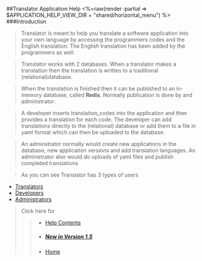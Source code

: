 ##Translator Application Help
<%=raw(render :partial => $APPLICATION_HELP_VIEW_DIR + "shared/horizontal_menu") %>
###Introduction
> Translator is meant to help you translate a software application into your own language by accessing the programmers codes and the English translation. The English translation has been added by the programmers as well.

> Translator works with 2 databases. When a translator makes a translation then the translation is written to a traditional (relational)database. 

> When the translation is finished then it can be published to an in-memory database, called __Redis__. Normally publication is done by and administrator.

> A developer inserts translation_codes into the application and then provides a translation for each code. The developer can add translations directly to the (relational) database or add them to a file in yaml format which can then be uploaded to the database.

> An adminstrator normally would create new applications in the database, new application versions and add translation languages. 
> An administrator also would do uploads of yaml files and publish completed translations

> As you can see Translator has 3 types of users

* [Translators](<%=translator_help_path%>)
* [Developers](<%=developer_help_path%>)
* [Administrators](<%=administrator_help_path%>)
> Click here for
>> - [Help Contents](<%=contents_path%>)
>> - ##### [New in Version 1.5](<%=version_15_path%>)
>> - [Home](<%=whiteboards_path%>) 

